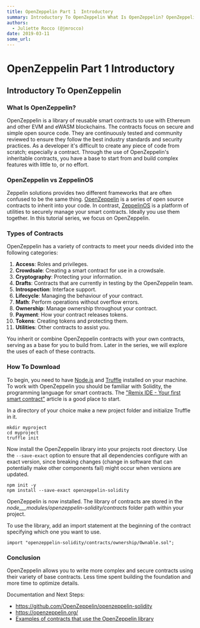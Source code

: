 ```yaml
---
title: OpenZeppelin Part 1  Introductory
summary: Introductory To OpenZeppelin What Is OpenZeppelin? OpenZeppelin is a library of reusable smart contracts to use with Ethereum and other EVM and eWASM blockchains. The contracts focus on secure and simple open source code. They are continuously tested and community reviewed to ensure they follow the best industry standards and security practices. As a developer its difficult to create any piece of code from scratch; especially a contract. Through the use of OpenZeppelins inheritable contracts, yo
authors:
  - Juliette Rocco (@jmrocco)
date: 2019-03-11
some_url: 
---
```


# OpenZeppelin Part 1  Introductory


## Introductory To OpenZeppelin

### What Is OpenZeppelin?

OpenZeppelin is a library of reusable smart contracts to use with Ethereum and other EVM and eWASM blockchains. The contracts focus on secure and simple open source code. They are continuously tested and community reviewed to ensure they follow the best industry standards and security practices. As a developer it's difficult to create any piece of code from scratch; especially a contract. Through the use of OpenZeppelin's inheritable contracts, you have a base to start from and build complex features with little to, or no effort.

### OpenZeppelin vs ZeppelinOS

Zeppelin solutions provides two different frameworks that are often confused to be the same thing. [OpenZeppelin](https://openzeppelin.org) is a series of open source contracts to inherit into your code. In contrast, [ZeppelinOS](https://zeppelinos.org) is a platform of utilities to securely manage your smart contracts. Ideally you use them together. In this tutorial series, we focus on OpenZeppelin.

### Types of Contracts

OpenZeppelin has a variety of contracts to meet your needs divided into the following categories:

1.  **Access**: Roles and privileges.
2.  **Crowdsale**: Creating a smart contract for use in a crowdsale.
3.  **Cryptography**: Protecting your information.
4.  **Drafts**: Contracts that are currently in testing by the OpenZeppelin team.
5.  **Introspection**: Interface support.
6.  **Lifecycle**: Managing the behaviour of your contract.
7.  **Math**: Perform operations without overflow errors.
8.  **Ownership**: Manage ownership throughout your contract.
9.  **Payment**: How your contract releases tokens.
10. **Tokens**: Creating tokens and protecting them.
11. **Utilities**: Other contracts to assist you.

You inherit or combine OpenZeppelin contracts with your own contracts, serving as a base for you to build from. Later in the series, we will explore the uses of each of these contracts.

### How To Download

To begin, you need to have [Node.js](https://nodejs.org/en/download/) and [Truffle](https://kauri.io/article/2b10c835fe4d463f909915bd75597d6b/v1/truffle-101-development-tools-for-smart-contracts) installed on your machine. To work with OpenZeppelin you should be familiar with Solidity, the programming language for smart contracts. The ["Remix IDE - Your first smart contract"](https://kauri.io/article/124b7db1d0cf4f47b414f8b13c9d66e2/v6/remix-ide-your-first-smart-contract) article is a good place to start.

In a directory of your choice make a new project folder and initialize Truffle in it.

```shell
mkdir myproject
cd myproject
truffle init
```

Now install the OpenZeppelin library into your projects root directory. Use the `--save-exact` option to ensure that all dependencies configure with an exact version, since breaking changes (change in software that can potentially make other components fail) might occur when versions are updated.

```shell
npm init -y
npm install --save-exact openzeppelin-solidity
```

OpenZeppelin is now installed. The library of contracts are stored in the _node___modules/openzeppelin-solidity/contracts_ folder path within your project.

To use the library, add an import statement at the beginning of the contract specifying which one you want to use.

```solidity
import "openzeppelin-solidity/contracts/ownership/Ownable.sol";
```

### Conclusion

OpenZeppelin allows you to write more complex and secure contracts using their variety of base contracts. Less time spent building the foundation and more time to optimize details.

Documentation and Next Steps:

- <https://github.com/OpenZeppelin/openzeppelin-solidity>
- <https://openzeppelin.org/>
- [Examples of contracts that use the OpenZeppelin library](https://github.com/OpenZeppelin/openzeppelin-solidity/tree/2c34cfbe0ea5b2969ca5a13710694f44c1be3e6a/contracts/mocks)